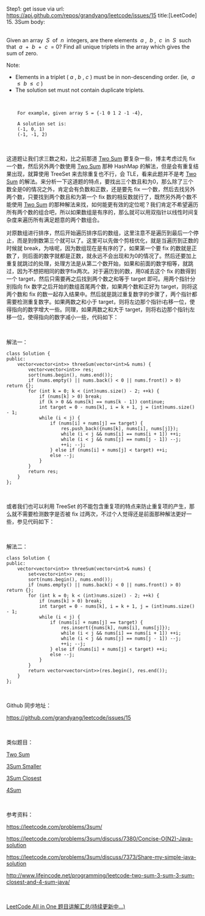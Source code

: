 Step1: get issue via url: https://api.github.com/repos/grandyang/leetcode/issues/15 
 title:[LeetCode] 15. 3Sum 
 body:  
  

Given an array  _S_  of  _n_  integers, are there elements  _a_ ,  _b_ ,  _c_  in  _S_  such that  _a_  +  _b_  +  _c_  = 0? Find all unique triplets in the array which gives the sum of zero.

Note:

  * Elements in a triplet ( _a_ , _b_ , _c_ ) must be in non-descending order. (ie,  _a_  ≤  _b_  ≤  _c_ )
  * The solution set must not contain duplicate triplets.



 
    
    
        For example, given array S = {-1 0 1 2 -1 -4},
    
        A solution set is:
        (-1, 0, 1)
        (-1, -1, 2)

 

这道题让我们求三数之和，比之前那道 [Two Sum](http://www.cnblogs.com/grandyang/p/4130379.html) 要复杂一些，博主考虑过先 fix 一个数，然后另外两个数使用 [Two Sum](http://www.cnblogs.com/grandyang/p/4130379.html) 那种 HashMap 的解法，但是会有重复结果出现，就算使用 TreeSet 来去除重复也不行，会 TLE，看来此题并不是考 [Two Sum](http://www.cnblogs.com/grandyang/p/4130379.html) 的解法。来分析一下这道题的特点，要找出三个数且和为0，那么除了三个数全是0的情况之外，肯定会有负数和正数，还是要先 fix 一个数，然后去找另外两个数，只要找到两个数且和为第一个 fix 数的相反数就行了，既然另外两个数不能使用 [Two Sum](http://www.cnblogs.com/grandyang/p/4130379.html) 的那种解法来找，如何能更有效的定位呢？我们肯定不希望遍历所有两个数的组合吧，所以如果数组是有序的，那么就可以用双指针以线性时间复杂度来遍历所有满足题意的两个数组合。

对原数组进行排序，然后开始遍历排序后的数组，这里注意不是遍历到最后一个停止，而是到倒数第三个就可以了。这里可以先做个剪枝优化，就是当遍历到正数的时候就 break，为啥呢，因为数组现在是有序的了，如果第一个要 fix 的数就是正数了，则后面的数字就都是正数，就永远不会出现和为0的情况了。然后还要加上重复就跳过的处理，处理方法是从第二个数开始，如果和前面的数字相等，就跳过，因为不想把相同的数字fix两次。对于遍历到的数，用0减去这个 fix 的数得到一个 target，然后只需要再之后找到两个数之和等于 target 即可。用两个指针分别指向 fix 数字之后开始的数组首尾两个数，如果两个数和正好为 target，则将这两个数和 fix 的数一起存入结果中。然后就是跳过重复数字的步骤了，两个指针都需要检测重复数字。如果两数之和小于 target，则将左边那个指针i右移一位，使得指向的数字增大一些。同理，如果两数之和大于 target，则将右边那个指针j左移一位，使得指向的数字减小一些，代码如下：

 

解法一：
    
    
    class Solution {
    public:
        vector<vector<int>> threeSum(vector<int>& nums) {
            vector<vector<int>> res;
            sort(nums.begin(), nums.end());
            if (nums.empty() || nums.back() < 0 || nums.front() > 0) return {};
            for (int k = 0; k < (int)nums.size() - 2; ++k) {
                if (nums[k] > 0) break;
                if (k > 0 && nums[k] == nums[k - 1]) continue;
                int target = 0 - nums[k], i = k + 1, j = (int)nums.size() - 1;
                while (i < j) {
                    if (nums[i] + nums[j] == target) {
                        res.push_back({nums[k], nums[i], nums[j]});
                        while (i < j && nums[i] == nums[i + 1]) ++i;
                        while (i < j && nums[j] == nums[j - 1]) --j;
                        ++i; --j;
                    } else if (nums[i] + nums[j] < target) ++i;
                    else --j;
                }
            }
            return res;
        }
    };

 

或者我们也可以利用 TreeSet 的不能包含重复项的特点来防止重复项的产生，那么就不需要检测数字是否被 fix 过两次，不过个人觉得还是前面那种解法更好一些，参见代码如下：

 

解法二：
    
    
    class Solution {
    public:
        vector<vector<int>> threeSum(vector<int>& nums) {
            set<vector<int>> res;
            sort(nums.begin(), nums.end());
            if (nums.empty() || nums.back() < 0 || nums.front() > 0) return {};
            for (int k = 0; k < (int)nums.size() - 2; ++k) {
                if (nums[k] > 0) break;
                int target = 0 - nums[k], i = k + 1, j = (int)nums.size() - 1;
                while (i < j) {
                    if (nums[i] + nums[j] == target) {
                        res.insert({nums[k], nums[i], nums[j]});
                        while (i < j && nums[i] == nums[i + 1]) ++i;
                        while (i < j && nums[j] == nums[j - 1]) --j;
                        ++i; --j;
                    } else if (nums[i] + nums[j] < target) ++i;
                    else --j;
                }
            }
            return vector<vector<int>>(res.begin(), res.end());
        }
    };

 

Github 同步地址：

<https://github.com/grandyang/leetcode/issues/15>

 

类似题目：

[Two Sum](http://www.cnblogs.com/grandyang/p/4130379.html)

[3Sum Smaller](http://www.cnblogs.com/grandyang/p/5235086.html)

[3Sum Closest](http://www.cnblogs.com/grandyang/p/4510984.html)

[4Sum](http://www.cnblogs.com/grandyang/p/4515925.html)

 

参考资料：

<https://leetcode.com/problems/3sum/>

<https://leetcode.com/problems/3sum/discuss/7380/Concise-O(N2)-Java-solution>

<https://leetcode.com/problems/3sum/discuss/7373/Share-my-simple-java-solution>

<http://www.lifeincode.net/programming/leetcode-two-sum-3-sum-3-sum-closest-and-4-sum-java/>

 

[LeetCode All in One 题目讲解汇总(持续更新中...)](http://www.cnblogs.com/grandyang/p/4606334.html)
